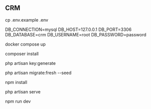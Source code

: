 ## CRM 

cp .env.example .env

DB_CONNECTION=mysql
DB_HOST=127.0.0.1
DB_PORT=3306
DB_DATABASE=crm
DB_USERNAME=root
DB_PASSWORD=password

docker compose up

composer install

php artisan key:generate

php artisan migrate:fresh --seed

npm install

php artisan serve

npm run dev
